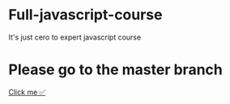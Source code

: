 # Full-javascript-course
It's just cero to expert javascript course
<h1>Please go to the master branch </h1>
<a href="https://github.com/JoseLopezSolis/Full-javascript-course/tree/master">Click me ✅</a>
